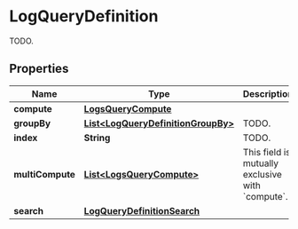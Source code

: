 

# LogQueryDefinition

TODO.
## Properties

Name | Type | Description | Notes
------------ | ------------- | ------------- | -------------
**compute** | [**LogsQueryCompute**](LogsQueryCompute.md) |  |  [optional]
**groupBy** | [**List&lt;LogQueryDefinitionGroupBy&gt;**](LogQueryDefinitionGroupBy.md) | TODO. |  [optional]
**index** | **String** | TODO. |  [optional]
**multiCompute** | [**List&lt;LogsQueryCompute&gt;**](LogsQueryCompute.md) | This field is mutually exclusive with &#x60;compute&#x60;. |  [optional]
**search** | [**LogQueryDefinitionSearch**](LogQueryDefinitionSearch.md) |  |  [optional]



